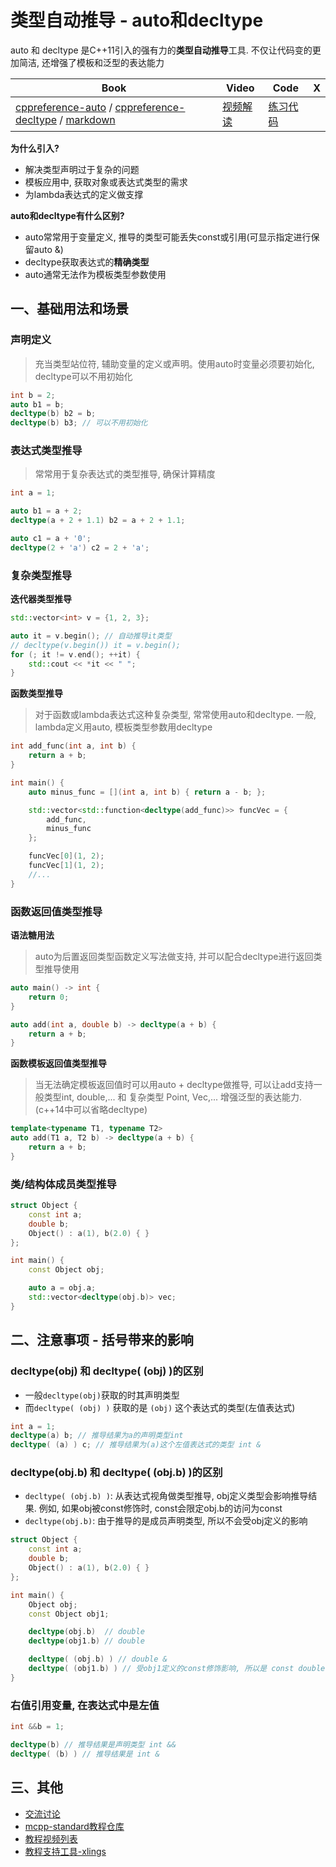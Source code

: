 # 类型自动推导 - auto和decltype

auto 和 decltype 是C++11引入的强有力的**类型自动推导**工具. 不仅让代码变的更加简洁, 还增强了模板和泛型的表达能力

| Book | Video | Code | X |
| --- | --- | --- | --- |
| [cppreference-auto](https://en.cppreference.com/w/cpp/language/auto) / [cppreference-decltype](https://en.cppreference.com/w/cpp/language/decltype) / [markdown](https://github.com/Sunrisepeak/mcpp-standard/blob/main/book/src/cpp11/00-auto-and-decltype.md) | [视频解读](https://www.bilibili.com/video/BV1xkdYYUEyH) | [练习代码](https://github.com/Sunrisepeak/mcpp-standard/blob/main/dslings/cpp11/00-auto-and-decltype-0.cpp) |  |


**为什么引入?**

- 解决类型声明过于复杂的问题
- 模板应用中, 获取对象或表达式类型的需求
- 为lambda表达式的定义做支撑

**auto和decltype有什么区别?**

- auto常常用于变量定义, 推导的类型可能丢失const或引用(可显示指定进行保留auto &)
- decltype获取表达式的**精确类型**
- auto通常无法作为模板类型参数使用

## 一、基础用法和场景

### 声明定义

> 充当类型站位符, 辅助变量的定义或声明。使用auto时变量必须要初始化, decltype可以不用初始化

```cpp
int b = 2;
auto b1 = b;
decltype(b) b2 = b;
decltype(b) b3; // 可以不用初始化
```

### 表达式类型推导

> 常常用于复杂表达式的类型推导, 确保计算精度

```c++
int a = 1;

auto b1 = a + 2;
decltype(a + 2 + 1.1) b2 = a + 2 + 1.1;

auto c1 = a + '0';
decltype(2 + 'a') c2 = 2 + 'a';
```

### 复杂类型推导

**迭代器类型推导**

```c++
std::vector<int> v = {1, 2, 3};

auto it = v.begin(); // 自动推导it类型
// decltype(v.begin()) it = v.begin();
for (; it != v.end(); ++it) {
    std::cout << *it << " ";
}
```

**函数类型推导**

> 对于函数或lambda表达式这种复杂类型, 常常使用auto和decltype. 一般, lambda定义用auto,  模板类型参数用decltype

```c++
int add_func(int a, int b) {
    return a + b;
}

int main() {
    auto minus_func = [](int a, int b) { return a - b; };

    std::vector<std::function<decltype(add_func)>> funcVec = {
        add_func,
        minus_func
    };

    funcVec[0](1, 2);
    funcVec[1](1, 2);
    //...
}
```

### 函数返回值类型推导

**语法糖用法**

> auto为后置返回类型函数定义写法做支持, 并可以配合decltype进行返回类型推导使用

```cpp
auto main() -> int {
    return 0;
}

auto add(int a, double b) -> decltype(a + b) {
    return a + b;
}
```

**函数模板返回值类型推导**

> 当无法确定模板返回值时可以用auto + decltype做推导, 可以让add支持一般类型int, double,... 和 复杂类型 Point, Vec,... 增强泛型的表达能力. (c++14中可以省略decltype)

```cpp
template<typename T1, typename T2>
auto add(T1 a, T2 b) -> decltype(a + b) {
    return a + b;
}
```

### 类/结构体成员类型推导

```cpp
struct Object {
    const int a;
    double b;
    Object() : a(1), b(2.0) { }
};

int main() {
    const Object obj;

    auto a = obj.a;
    std::vector<decltype(obj.b)> vec;
}
```

## 二、注意事项 - 括号带来的影响

### decltype(obj) 和 decltype( (obj) )的区别

- 一般`decltype(obj)`获取的时其声明类型
- 而`decltype( (obj) )` 获取的是 `(obj)` 这个表达式的类型(左值表达式)

```cpp
int a = 1;
decltype(a) b; // 推导结果为a的声明类型int 
decltype( (a) ) c; // 推导结果为(a)这个左值表达式的类型 int & 
```

### decltype(obj.b) 和 decltype( (obj.b) )的区别

- `decltype( (obj.b) )`: 从表达式视角做类型推导, obj定义类型会影响推导结果. 例如, 如果obj被const修饰时, const会限定obj.b的访问为const
- `decltype(obj.b)`: 由于推导的是成员声明类型, 所以不会受obj定义的影响

```cpp
struct Object {
    const int a;
    double b;
    Object() : a(1), b(2.0) { }
};

int main() {
    Object obj;
    const Object obj1;

    decltype(obj.b)  // double
    decltype(obj1.b) // double

    decltype( (obj.b) ) // double & 
    decltype( (obj1.b) ) // 受obj1定义的const修饰影响, 所以是 const double &
}
```

### 右值引用变量, 在表达式中是左值

```cpp
int &&b = 1;

decltype(b) // 推导结果是声明类型 int &&
decltype( (b) ) // 推导结果是 int &
```

## 三、其他

- [交流讨论](https://forum.d2learn.org/category/20)
- [mcpp-standard教程仓库](https://github.com/Sunrisepeak/mcpp-standard)
- [教程视频列表](https://space.bilibili.com/65858958/lists/5208246)
- [教程支持工具-xlings](https://github.com/d2learn/xlings)